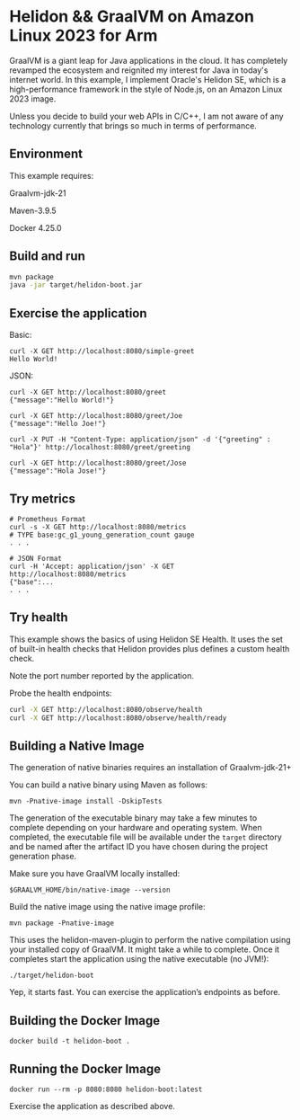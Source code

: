 # Helidon && GraalVM on Amazon Linux 2023 for Arm 

GraalVM is a giant leap for Java applications in the cloud. It has completely revamped the ecosystem and reignited my interest for Java in today's internet world. 
In this example, I implement Oracle's Helidon SE, which is a high-performance framework in the style of Node.js, on an Amazon Linux 2023 image.

Unless you decide to build your web APIs in C/C++, I am not aware of any technology currently that brings so much in terms of performance.

## Environment

This example requires:

Graalvm-jdk-21

Maven-3.9.5

Docker 4.25.0

## Build and run

```bash
mvn package
java -jar target/helidon-boot.jar
```

## Exercise the application

Basic:
```
curl -X GET http://localhost:8080/simple-greet
Hello World!
```


JSON:
```
curl -X GET http://localhost:8080/greet
{"message":"Hello World!"}

curl -X GET http://localhost:8080/greet/Joe
{"message":"Hello Joe!"}

curl -X PUT -H "Content-Type: application/json" -d '{"greeting" : "Hola"}' http://localhost:8080/greet/greeting

curl -X GET http://localhost:8080/greet/Jose
{"message":"Hola Jose!"}
```

## Try metrics

```
# Prometheus Format
curl -s -X GET http://localhost:8080/metrics
# TYPE base:gc_g1_young_generation_count gauge
. . .

# JSON Format
curl -H 'Accept: application/json' -X GET http://localhost:8080/metrics
{"base":...
. . .
```

## Try health

This example shows the basics of using Helidon SE Health. It uses the
set of built-in health checks that Helidon provides plus defines a
custom health check.

Note the port number reported by the application.

Probe the health endpoints:

```bash
curl -X GET http://localhost:8080/observe/health
curl -X GET http://localhost:8080/observe/health/ready
```



## Building a Native Image

The generation of native binaries requires an installation of Graalvm-jdk-21+

You can build a native binary using Maven as follows:

```
mvn -Pnative-image install -DskipTests
```

The generation of the executable binary may take a few minutes to complete depending on
your hardware and operating system. When completed, the executable file will be available
under the `target` directory and be named after the artifact ID you have chosen during the
project generation phase.

Make sure you have GraalVM locally installed:

```
$GRAALVM_HOME/bin/native-image --version
```

Build the native image using the native image profile:

```
mvn package -Pnative-image
```

This uses the helidon-maven-plugin to perform the native compilation using your installed copy of GraalVM. It might take a while to complete.
Once it completes start the application using the native executable (no JVM!):

```
./target/helidon-boot
```

Yep, it starts fast. You can exercise the application’s endpoints as before.


## Building the Docker Image

```
docker build -t helidon-boot .
```

## Running the Docker Image

```
docker run --rm -p 8080:8080 helidon-boot:latest
```

Exercise the application as described above.
      
                                
